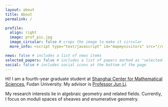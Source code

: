 ```yaml
---
layout: about
title: About
permalink: /

profile:
  align: right
  image: prof_pic.jpg
  image_circular: false # crops the image to make it circular
  more_info: <script type="text/javascript" id="mapmyvisitors" src="//mapmyvisitors.com/map.js?d=L1stDZXWkoAzA6w67ondMxUX0QHLdto2yaTkDrfyBVc&cl=ffffff&w=a"></script>

news: false # includes a list of news items
selected_papers: false # includes a list of papers marked as "selected={true}"
social: false # includes social icons at the bottom of the page
---
```


Hi! I am a fourth-year graduate student at [Shanghai Center for Mathematical Sciences](https://scms.fudan.edu.cn), Fudan University. My advisor is [Professor Jun Li](https://scms.fudan.edu.cn/info/2661/2694.htm).

My research interests lie in algebraic geometry and related fields. Currently, I focus on moduli spaces of sheaves and enumerative geometry.
